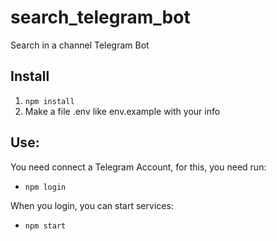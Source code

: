 # search_telegram_bot
Search in a channel Telegram Bot

## Install
1. `npm install`
2. Make a file .env like env.example with your info
## Use:
You need connect a Telegram Account, for this, you need run:
- `npm login`

When you login, you can start services:
- `npm start`
